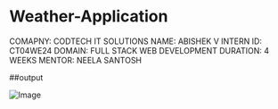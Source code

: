 # Weather-Application

COMAPNY: CODTECH IT SOLUTIONS NAME: ABISHEK V INTERN ID: CT04WE24 DOMAIN: FULL STACK WEB DEVELOPMENT DURATION: 4 WEEKS MENTOR: NEELA SANTOSH

##output

![Image](https://github.com/user-attachments/assets/c30d1b51-df94-4380-85e7-b461e8efbba2)
